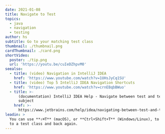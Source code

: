 ```yaml
---
date: 2021-01-08
title: Navigate to Test
topics:
  - java
  - navigation
  - testing
author: hs
subtitle: Go to your matching test class
thumbnail: ./thumbnail.png
cardThumbnail: ./card.png
shortVideo:
  poster: ./tip.png
  url: 'https://youtu.be/cuIeDZhpvM0'
seealso:
  - title: (video) Navigation in IntelliJ IDEA
    href: 'https://www.youtube.com/watch?v=1UHsJyCq1SU'
  - title: (video) Top 5 IntelliJ IDEA Navigation Shortcuts
    href: 'https://www.youtube.com/watch?v=crnEBqbBWuo'
  - title: >-
      (documentation) IntelliJ IDEA Help - Navigate between test and test
      subject
    href: >-
      https://www.jetbrains.com/help/idea/navigating-between-test-and-test-subject.html
leadin: >
  You can use **⇧⌘T** (macOS), or **Ctrl+Shift+T** (Windows/Linux), to navigate
  to a test class and back again.
---
```


